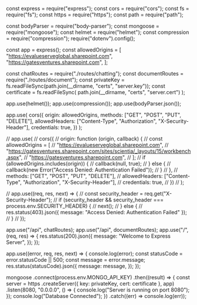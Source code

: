 const express = require("express");
const cors = require("cors");
const fs = require("fs");
const https = require("https");
const path = require("path");

const bodyParser = require("body-parser");
const mongoose = require("mongoose");
const helmet = require("helmet");
const compression = require("compression");
require("dotenv").config();

const app = express();
const allowedOrigins = [
  "https://evalueserveglobal.sharepoint.com",
  "https://gatesventures.sharepoint.com",
];

const chatRoutes = require("./routes/chatting");
const documentRoutes = require("./routes/document");
const privateKey = fs.readFileSync(path.join(__dirname, "certs", "server.key"));
const certificate = fs.readFileSync(
  path.join(__dirname, "certs", "server.cert")
);

app.use(helmet());
app.use(compression());
app.use(bodyParser.json());

app.use(
  cors({
    origin: allowedOrigins,
    methods: ["GET", "POST", "PUT", "DELETE"],
    allowedHeaders: ["Content-Type", "Authorization", "X-Security-Header"],
    credentials: true,
  })
);

// app.use(
//   cors({
//     origin: function (origin, callback) {
//       const allowedOrigins = [
//         "https://evalueserveglobal.sharepoint.com",
//         "https://gatesventures.sharepoint.com/sites/scientia/_layouts/15/workbench.aspx",
//         "https://gatesventures.sharepoint.com",
//       ];
//       if (allowedOrigins.includes(origin)) {
//         callback(null, true);
//       } else {
//         callback(new Error("Access Denied: Authentication Failed"));
//       }
//     },
//     methods: ["GET", "POST", "PUT", "DELETE"],
//     allowedHeaders: ["Content-Type", "Authorization", "X-Security-Header"],
//     credentials: true,
//   })
// );

// app.use((req, res, next) => {
//   const security_header = req.get("X-Security-Header");
//   if (security_header && security_header === process.env.SECURITY_HEADER) {
//     next();
//   } else {
//     res.status(403).json({ message: "Access Denied: Authentication Failed" });
//   }
// });

app.use("/api", chatRoutes);
app.use("/api", documentRoutes);
app.use("/", (req, res) => {
  res.status(200).json({
    message: "Welcome to Express Server",
  });
});

app.use((error, req, res, next) => {
  console.log(error);
  const statusCode = error.statusCode || 500;
  const message = error.message;
  res.status(statusCode).json({
    message: message,
  });
});

mongoose
  .connect(process.env.MONGO_API_KEY)
  .then((result) => {
    const server = https
      .createServer({ key: privateKey, cert: certificate }, app)
      .listen(8080, "0.0.0.0", () => {
        console.log("Server is running on port 8080");
      });
    console.log("Database Connected");
  })
  .catch((err) => console.log(err));
